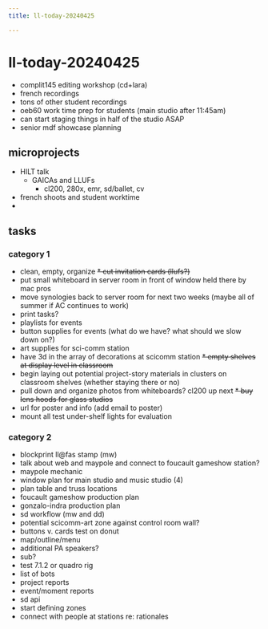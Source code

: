 ```yaml
---
title: ll-today-20240425

---
```


# ll-today-20240425
* complit145 editing workshop (cd+lara)
* french recordings
* tons of other student recordings
* oeb60 work time prep for students (main studio after 11:45am)
* can start staging things in half of the studio ASAP
* senior mdf showcase planning

## microprojects
- HILT talk
    - GAICAs and LLUFs
        - cl200, 280x, emr, sd/ballet, cv
- french shoots and student worktime
- 

## tasks

### category 1

* clean, empty, organize
~~* cut invitation cards (llufs?)~~
* put small whiteboard in server room in front of window held there by mac pros
* move synologies back to server room for next two weeks (maybe all of summer if AC continues to work)
* print tasks?
* playlists for events
* button supplies for events (what do we have? what should we slow down on?)
* art supplies for sci-comm station
* have 3d in the array of decorations at scicomm station
~~* empty shelves at display level in classroom~~
* begin laying out potential project-story materials in clusters on classroom shelves (whether staying there or no)
* pull down and organize photos from whiteboards? cl200 up next
~~* buy lens hoods for glass studios~~
* url for poster and info (add email to poster)
* mount all test under-shelf lights for evaluation


### category 2

* blockprint ll@fas stamp (mw)
* talk about web and maypole and connect to foucault gameshow station?
* maypole mechanic
* window plan for main studio and music studio (4)
* plan table and truss locations
* foucault gameshow production plan
* gonzalo-indra production plan
* sd workflow (mw and dd)
* potential scicomm-art zone against control room wall?
* buttons v. cards test on donut
* map/outline/menu
* additional PA speakers?
* sub?
* test 7.1.2 or quadro rig
* list of bots
* project reports
* event/moment reports
* sd api
* start defining zones
* connect with people at stations re: rationales






